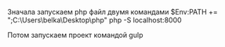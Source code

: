 Значала запускаем php файл двумя командами
$Env:PATH += ";C:\Users\belka\Desktop\php"
php -S localhost:8000

Потом запускаем проект командой gulp

